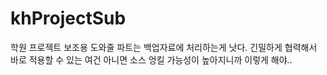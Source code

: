 # khProjectSub
학원 프로젝트 보조용
도와줄 파트는 백업자료에 처리하는게 낫다. 
긴밀하게 협력해서 바로 적용할 수 있는 여건 아니면 소스 엉킬 가능성이 높아지니까 이렇게 해야..
